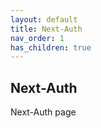 ```yaml
---
layout: default
title: Next-Auth
nav_order: 1
has_children: true
---
```


## Next-Auth

Next-Auth page



